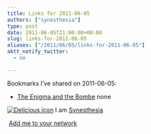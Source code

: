 ```yaml
---
title: Links for 2011-06-05
authors: ["synesthesia"]
type: post
date: 2011-06-05T21:00:00+00:00
slug: links-for-2011-06-05 
aliases: ["/2011/06/05/links-for-2011-06-05"]
aktt_notify_twitter:
  - no

---
```

Bookmarks I&#8217;ve shared on 2011-06-05:

  * [The Enigma and the Bombe][1] 
    none</li> </ul> 
    
    <p class="deliciouslink">
      <a href="https://del.icio.us/synesthesia" title="See all my bookmarks on del.icio.us"><img src="https://www.synesthesia.co.uk/images/deliciousicon.jpg" alt="Delicious icon" /></a>&nbsp;I am <a href="https://del.icio.us/synesthesia" title="See all my bookmarks on del.icio.us">Synesthesia</a>
    </p>
    
    <p class="deliciouslink">
      <a href="https://del.icio.us/network?add=synesthesia" title="Add me to your del.icio.us network"><img src="https://www.synesthesia.co.uk/images/add.gif" alt="" /></a>&nbsp;<a href="https://del.icio.us/network?add=synesthesia" title="Add me to your del.icio.us network">Add me to your network</a>
    </p>

 [1]: https://www.codesandciphers.org.uk/lectures/enigbmbt.htm